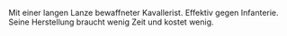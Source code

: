 Mit einer langen Lanze bewaffneter Kavallerist. Effektiv gegen Infanterie. Seine Herstellung braucht wenig Zeit und kostet wenig.
